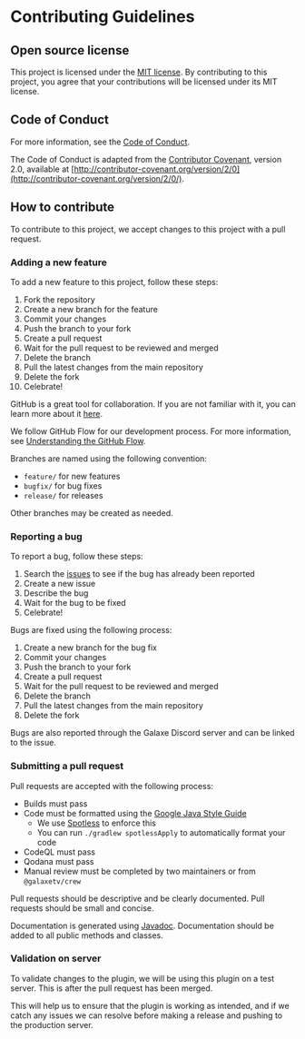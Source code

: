 # Contributing Guidelines

## Open source license

This project is licensed under the [MIT license](LICENSE). By contributing to this project, you agree that your contributions will be licensed under its MIT license.

## Code of Conduct

For more information, see the [Code of Conduct](CODE_OF_CONDUCT.md).

The Code of Conduct is adapted from the [Contributor Covenant](http://contributor-covenant.org), version 2.0, available at [http://contributor-covenant.org/version/2/0](http://contributor-covenant.org/version/2/0/).

## How to contribute

To contribute to this project, we accept changes to this project with a pull request.

### Adding a new feature

To add a new feature to this project, follow these steps:

1. Fork the repository
2. Create a new branch for the feature
3. Commit your changes
4. Push the branch to your fork
5. Create a pull request
6. Wait for the pull request to be reviewed and merged
7. Delete the branch
8. Pull the latest changes from the main repository
9. Delete the fork
10. Celebrate!

GitHub is a great tool for collaboration. If you are not familiar with it, you can learn more about it [here](https://guides.github.com/activities/hello-world/).

We follow GitHub Flow for our development process. For more information, see [Understanding the GitHub Flow](https://guides.github.com/introduction/flow/).

Branches are named using the following convention:

- `feature/` for new features
- `bugfix/` for bug fixes
- `release/` for releases

Other branches may be created as needed.

### Reporting a bug

To report a bug, follow these steps:

1. Search the [issues](https://github.com/galaxetv/galaxesmp-plugin/issues) to see if the bug has already been reported
2. Create a new issue
3. Describe the bug
4. Wait for the bug to be fixed
5. Celebrate!

Bugs are fixed using the following process:

1. Create a new branch for the bug fix
2. Commit your changes
3. Push the branch to your fork
4. Create a pull request
5. Wait for the pull request to be reviewed and merged
6. Delete the branch
7. Pull the latest changes from the main repository
8. Delete the fork

Bugs are also reported through the Galaxe Discord server and can be linked to the issue.

### Submitting a pull request

Pull requests are accepted with the following process:

* Builds must pass
* Code must be formatted using the [Google Java Style Guide](https://google.github.io/styleguide/javaguide.html)
  * We use [Spotless](https://github.com/diffplug/spotless) to enforce this
  * You can run `./gradlew spotlessApply` to automatically format your code
* CodeQL must pass
* Qodana must pass
* Manual review must be completed by two maintainers or from `@galaxetv/crew`

Pull requests should be descriptive and be clearly documented. Pull requests should be small and concise.

Documentation is generated using [Javadoc](https://docs.oracle.com/javase/8/docs/technotes/tools/windows/javadoc.html). Documentation should be added to all public methods and classes.

### Validation on server

To validate changes to the plugin, we will be using this plugin on a test server. This is after the pull request has been merged.

This will help us to ensure that the plugin is working as intended, and if we catch any issues we can resolve before making a release and pushing to the production server.